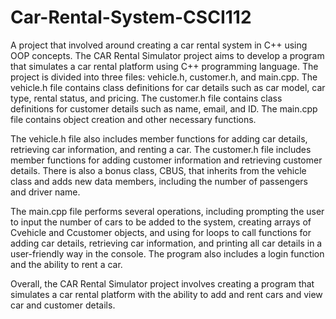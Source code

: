 # Car-Rental-System-CSCI112
A project that involved around creating a car rental system in C++ using OOP concepts.
The CAR Rental Simulator project aims to develop a program that simulates a car rental platform using C++ programming language. The project is divided into three files: vehicle.h, customer.h, and main.cpp. The vehicle.h file contains class definitions for car details such as car model, car type, rental status, and pricing. The customer.h file contains class definitions for customer details such as name, email, and ID. The main.cpp file contains object creation and other necessary functions.

The vehicle.h file also includes member functions for adding car details, retrieving car information, and renting a car. The customer.h file includes member functions for adding customer information and retrieving customer details. There is also a bonus class, CBUS, that inherits from the vehicle class and adds new data members, including the number of passengers and driver name.

The main.cpp file performs several operations, including prompting the user to input the number of cars to be added to the system, creating arrays of Cvehicle and Ccustomer objects, and using for loops to call functions for adding car details, retrieving car information, and printing all car details in a user-friendly way in the console. The program also includes a login function and the ability to rent a car.

Overall, the CAR Rental Simulator project involves creating a program that simulates a car rental platform with the ability to add and rent cars and view car and customer details.
